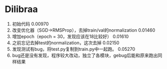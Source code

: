 # Dilibraa

1. 初始代码    0.00970
2. 改变优化器（SGD→RMSProp），去掉train/val的normalization    0.01460
3. 增加epoch（epoch = 30，发现应该在18比较好）    0.01610
4. 之前忘记去掉test的normalization，这次去掉    0.02150
5. 发现测试有bug，将test.py复制到train.py中一起跑。    0.05270
6. bug还是没有发现，程序较大改动，独立了各模块，gebug后能和原来跑出同样结果